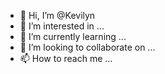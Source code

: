 - 👋 Hi, I’m @Kevilyn
- 👀 I’m interested in ...
- 🌱 I’m currently learning ...
- 💞️ I’m looking to collaborate on ...
- 📫 How to reach me ...

<!---
Kevilyn/Kevilyn is a ✨ special ✨ repository because its `README.md` (this file) appears on your GitHub profile.
You can click the Preview link to take a look at your changes.
--->
